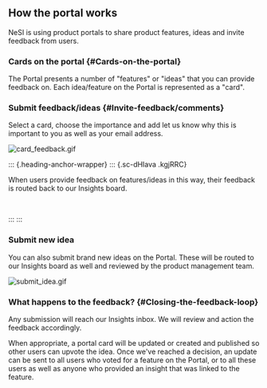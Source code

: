 How the portal works
--------------------

NeSI is using product portals to share product features, ideas and
invite feedback from users.

### Cards on the portal {#Cards-on-the-portal}

The Portal presents a number of "features" or "ideas" that you can
provide feedback on. Each idea/feature on the Portal is represented as a
"card".

### Submit feedback/ideas {#Invite-feedback/comments}

Select a card, choose the importance and add let us know why this is
important to you as well as your email address.

![card\_feedback.gif](https://support.nesi.org.nz/hc/article_attachments/360004620616/card_feedback.gif)

::: {.heading-anchor-wrapper}
::: {.sc-dHIava .kgjRRC}
<div>

When users provide feedback on features/ideas in this way, their
feedback is routed back to our Insights board.

</div>

<div>

 

</div>
:::
:::

### Submit new idea

You can also submit brand new ideas on the Portal. These will be routed
to our Insights board as well and reviewed by the product management
team.

![submit\_idea.gif](https://support.nesi.org.nz/hc/article_attachments/360004259436/submit_idea.gif)

### What happens to the feedback? {#Closing-the-feedback-loop}

Any submission will reach our Insights inbox. We will review and action
the feedback accordingly.

When appropriate, a portal card will be updated or created and published
so other users can upvote the idea. Once we\'ve reached a decision, an
update can be sent to all users who voted for a feature on the Portal,
or to all these users as well as anyone who provided an insight that was
linked to the feature.

 

 
